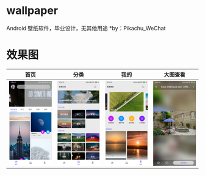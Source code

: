 wallpaper
==============
Android 壁纸软件，毕业设计，无其他用途
*by：Pikachu_WeChat

效果图
==============
|首页|分类|我的|大图查看|
|:---:|:---:|:---:|:---:|
| ![](https://github.com/2825436553/wallpaper/blob/master/image/1.jpg) | ![](https://github.com/2825436553/wallpaper/blob/master/image/2.jpg) | ![](https://github.com/2825436553/wallpaper/blob/master/image/3.jpg) | ![](https://github.com/2825436553/wallpaper/blob/master/image/4.jpg) |
